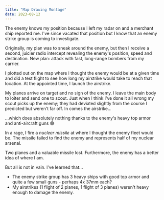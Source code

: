 ```yaml
---
title: "Map Drawing Montage"
date: 2023-08-13
---
```

The enemy knows my position because I left my radar on and a merchant ship reported me. I've since vacated that position but I know that an enemy strike group is coming to investigate.

Originally, my plan was to sneak around the enemy, but then I receive a second, juicier radio intercept revealing the enemy's position, speed and destination. New plan: attack with fast, long-range bombers from my carrier.

I plotted out on the map where I thought the enemy would be at a given time and did a test flight to see how long my airstrike would take to reach that location. At the appointed time, I launch the airstrike.

My planes arrive on target and no sign of the enemy. I leave the main body to loiter and send one to scout. Just when I think I've done it all wrong my scout picks up the enemy; they had deviated slightly from the course I predicted but weren't far off. In comes the airstrike...

...which does absolutely nothing thanks to the enemy's heavy top armor and anti-aircraft guns :sweat_smile:

In a rage, I fire a *nuclear missile* at where I thought the enemy fleet would be. The missile failed to find the enemy and represents half of my nuclear arsenal.

Two planes and a valuable missile lost. Furthermore, the enemy has a better idea of where I am.

But all is not in vain. I've learned that...
* The enemy strike group has 3 heavy ships with good top armor and quite a few small guns - perhaps 4x 37mm each?
* My airstrikes (1 flight of 2 planes, 1 flight of 3 planes) weren't heavy enough to damage the enemy.
